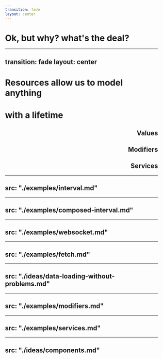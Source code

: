 ```yaml
---
transition: fade
layout: center
---
```


# Ok, but why? what's the deal?

<!--

...

ok great, but why does any of this matter?
-->

---
transition: fade
layout: center
---

# Resources allow us to model anything

<h1 v-click>with a lifetime</h1>

<div style="text-align: right">
<h2 v-click>Values</h2>
<h2 v-click>Modifiers</h2>
<h2 v-click>Services</h2>
</div>


<!-- 

Resources 

!! click

allow us to implement concepts that we are familiar with, but with
greater ergonomics

!! click<br>
Values - these *could* have cleanup.

!! click<br>
Modifiers - often have cleanup.

!! click<br>
and Services - always have cleanup.



Let's start with some examples of Resources as Values
-->


---
src: "./examples/interval.md"
---

---
src: "./examples/composed-interval.md"
---

---
src: "./examples/websocket.md"
---

---
src: "./examples/fetch.md"
---

---
src: "./ideas/data-loading-without-problems.md"
---

---
src: "./examples/modifiers.md"
---

---
src: "./examples/services.md"
---

---
src: "./ideas/components.md"
---
